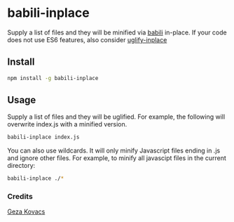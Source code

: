 # babili-inplace

Supply a list of files and they will be minified via [babili](https://github.com/babel/babili#readme) in-place. If your code does not use ES6 features, also consider [uglify-inplace](https://github.com/gkovacs/uglify-inplace)

## Install

```bash
npm install -g babili-inplace
```

## Usage

Supply a list of files and they will be uglified. For example, the following will overwrite index.js with a minified version.

```bash
babili-inplace index.js
```

You can also use wildcards. It will only minify Javascript files ending in .js and ignore other files. For example, to minify all javascipt files in the current directory:

```bash
babili-inplace ./*
```

### Credits

[Geza Kovacs](https://github.com/gkovacs)

